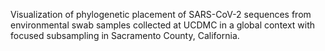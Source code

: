 Visualization of phylogenetic placement of SARS-CoV-2 sequences from environmental swab samples collected at UCDMC in a global context with focused subsampling in Sacramento County, California.
